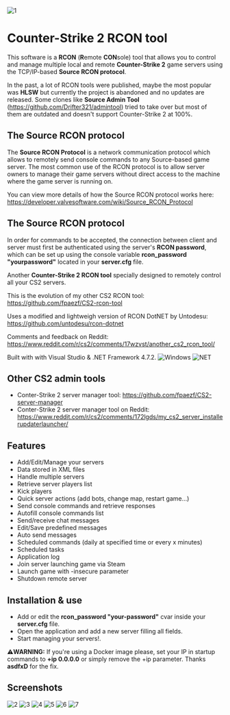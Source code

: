 ![1](https://github.com/fpaezf/CS2-RCON-Tool-V2/assets/28062918/101c752b-0959-437d-a69a-05c9a4ecebba)

# Counter-Strike 2 RCON tool
This software is a **RCON** (**R**emote **CON**sole) tool that allows you to control and manage multiple local and remote **Counter-Strike 2** game servers using the TCP/IP-based **Source RCON protocol**.

In the past, a lot of RCON tools were published, maybe the most popular was **HLSW** but currently the project is abandoned and no updates are released. Some clones like **Source Admin Tool** (https://github.com/Drifter321/admintool) tried to take over but most of them are outdated and doesn't support Counter-Strike 2 at 100%.







## The Source RCON protocol
The **Source RCON Protocol** is a network communication protocol which allows to remotely send console commands to any Source-based game server. The most common use of the RCON protocol is to allow server owners to manage their game servers without direct access to the machine where the game server is running on.

You can view more details of how the Source RCON protocol works here: https://developer.valvesoftware.com/wiki/Source_RCON_Protocol

## The Source RCON protocol






In order for commands to be accepted, the connection between client and server must first be authenticated using the server's **RCON password**, which can be set up using the console variable **rcon_password "yourpassword"** located in your **server.cfg** file.






Another **Counter-Strike 2 RCON tool** specially designed to remotely control all your CS2 servers.

This is the evolution of my other CS2 RCON tool: https://github.com/fpaezf/CS2-rcon-tool

Uses a modified and lightweigh version of RCON DotNET by Untodesu: https://github.com/untodesu/rcon-dotnet

Comments and feedback on Reddit: https://www.reddit.com/r/cs2/comments/17wzvst/another_cs2_rcon_tool/

Built with with Visual Studio &amp; .NET Framework 4.7.2.
<img alt="Windows" src="https://img.shields.io/badge/-Windows-0078D6?style=flat&logo=windows&logoColor=white"/> <img alt="NET" src="https://img.shields.io/badge/-Visual%20Basic-blue?style=flat&logo=.net&logoColor=white"/>

## Other CS2 admin tools
- Conter-Strike 2 server manager tool: https://github.com/fpaezf/CS2-server-manager
- Conter-Strike 2 server manager tool on Reddit: https://www.reddit.com/r/cs2/comments/172lgds/my_cs2_server_installerupdaterlauncher/
  
## Features
- Add/Edit/Manage your servers
- Data stored in XML files
- Handle multiple servers
- Retrieve server players list
- Kick players
- Quick server actions (add bots, change map, restart game...)
- Send console commands and retrieve responses
- Autofill console commands list
- Send/receive chat messages
- Edit/Save predefined messages
- Auto send messages
- Scheduled commands (daily at specified time or every x minutes)
- Scheduled tasks
- Application log
- Join server launching game via Steam
- Launch game with -insecure parameter
- Shutdown remote server

## Installation & use
- Add or edit the **rcon_password "your-password"** cvar inside your **server.cfg** file.
- Open the application and add a new server filling all fields.
- Start managing your servers!.
  
⚠️**WARNING:** If you're using a Docker image please, set your IP in startup commands to **+ip 0.0.0.0** or simply remove the +ip parameter. Thanks **asdfxD** for the fix.

## Screenshots
![2](https://github.com/fpaezf/CS2-RCON-Tool-V2/assets/28062918/72611fa9-77d1-4970-b30e-9e88b3923f12)
![3](https://github.com/fpaezf/CS2-RCON-Tool-V2/assets/28062918/28333a2d-81e0-4406-aa44-e638d35b7139)
![4](https://github.com/fpaezf/CS2-RCON-Tool-V2/assets/28062918/77d3f4d4-1979-4c40-aa44-aef44306c421)
![5](https://github.com/fpaezf/CS2-RCON-Tool-V2/assets/28062918/c4197c67-aa43-468b-9f7b-20575909c6cb)
![6](https://github.com/fpaezf/CS2-RCON-Tool-V2/assets/28062918/bef01e8a-bcb0-4a37-8e63-1a9df76afc14)
![7](https://github.com/fpaezf/CS2-RCON-Tool-V2/assets/28062918/72e2cb1f-960b-42a5-a8cb-9bce758300ac)
